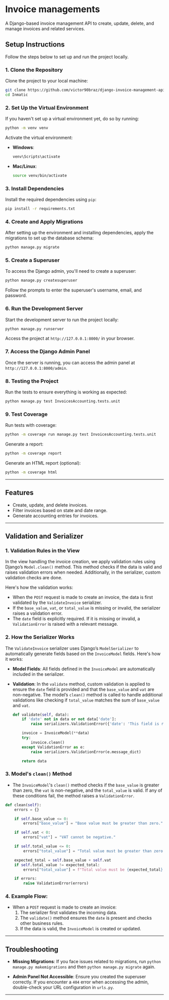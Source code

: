 # Invoice managements

A Django-based invoice management API to create, update, delete, and manage invoices and related services.

## Setup Instructions

Follow the steps below to set up and run the project locally.

### 1. **Clone the Repository**
Clone the project to your local machine:
```bash
git clone https://github.com/victor90braz/django-invoice-management-api.git
cd Inmatic
```

### 2. **Set Up the Virtual Environment**
If you haven't set up a virtual environment yet, do so by running:
```bash
python -m venv venv
```

Activate the virtual environment:

- **Windows**:
  ```bash
  venv\Scripts\activate
  ```

- **Mac/Linux**:
  ```bash
  source venv/bin/activate
  ```

### 3. **Install Dependencies**
Install the required dependencies using `pip`:
```bash
pip install -r requirements.txt
```

### 4. **Create and Apply Migrations**
After setting up the environment and installing dependencies, apply the migrations to set up the database schema:
```bash
python manage.py migrate
```

### 5. **Create a Superuser**
To access the Django admin, you'll need to create a superuser:
```bash
python manage.py createsuperuser
```
Follow the prompts to enter the superuser's username, email, and password.

### 6. **Run the Development Server**
Start the development server to run the project locally:
```bash
python manage.py runserver
```
Access the project at `http://127.0.0.1:8000/` in your browser.

### 7. **Access the Django Admin Panel**
Once the server is running, you can access the admin panel at `http://127.0.0.1:8000/admin`. 

### 8. **Testing the Project**
Run the tests to ensure everything is working as expected:
```bash
python manage.py test InvoicesAccounting.tests.unit
```

### 9. **Test Coverage**
Run tests with coverage:
```bash
python -m coverage run manage.py test InvoicesAccounting.tests.unit
```
Generate a report:
```bash
python -m coverage report
```
Generate an HTML report (optional):
```bash
python -m coverage html
```

---

## Features

- Create, update, and delete invoices.
- Filter invoices based on state and date range.
- Generate accounting entries for invoices.

---

## Validation and Serializer

### 1. **Validation Rules in the View**
In the view handling the invoice creation, we apply validation rules using Django’s `Model.clean()` method. This method checks if the data is valid and raises validation errors when needed. Additionally, in the serializer, custom validation checks are done.

Here's how the validation works:

- When the `POST` request is made to create an invoice, the data is first validated by the `ValidateInvoice` serializer.
- If the `base_value`, `vat`, or `total_value` is missing or invalid, the serializer raises a validation error.
- The `date` field is explicitly required. If it is missing or invalid, a `ValidationError` is raised with a relevant message.

### 2. **How the Serializer Works**
The `ValidateInvoice` serializer uses Django’s `ModelSerializer` to automatically generate fields based on the `InvoiceModel` fields. Here's how it works:

- **Model Fields**: All fields defined in the `InvoiceModel` are automatically included in the serializer.
- **Validation**: In the `validate` method, custom validation is applied to ensure the `date` field is provided and that the `base_value` and `vat` are non-negative. The model’s `clean()` method is called to handle additional validations like checking if `total_value` matches the sum of `base_value` and `vat`.
  
  ```python
  def validate(self, data):
      if 'date' not in data or not data['date']:
          raise serializers.ValidationError({'date': 'This field is required.'})

      invoice = InvoiceModel(**data)
      try:
          invoice.clean()  
      except ValidationError as e:
          raise serializers.ValidationError(e.message_dict)

      return data
  ```

### 3. **Model's `clean()` Method**
- The `InvoiceModel`'s `clean()` method checks if the `base_value` is greater than zero, the `vat` is non-negative, and the `total_value` is valid. If any of these conditions fail, the method raises a `ValidationError`.

```python
def clean(self):
    errors = {}

    if self.base_value <= 0:
        errors["base_value"] = "Base value must be greater than zero."

    if self.vat < 0:
        errors["vat"] = "VAT cannot be negative."

    if self.total_value <= 0:
        errors["total_value"] = "Total value must be greater than zero."

    expected_total = self.base_value + self.vat
    if self.total_value != expected_total:
        errors["total_value"] = f"Total value must be {expected_total}."

    if errors:
        raise ValidationError(errors)
```

### 4. **Example Flow**:
- When a `POST` request is made to create an invoice:
  1. The serializer first validates the incoming data. 
  2. The `validate()` method ensures the `date` is present and checks other business rules.
  3. If the data is valid, the `InvoiceModel` is created or updated.

---

## Troubleshooting

- **Missing Migrations**: If you face issues related to migrations, run `python manage.py makemigrations` and then `python manage.py migrate` again.

- **Admin Panel Not Accessible**: Ensure you created the superuser correctly. If you encounter a `404` error when accessing the admin, double-check your URL configuration in `urls.py`.

---

